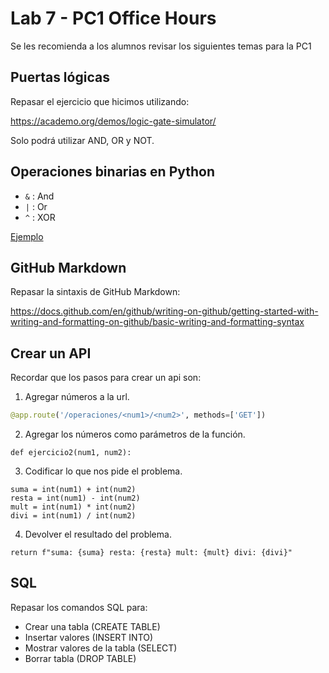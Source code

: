 # Lab 7 - PC1 Office Hours

Se les recomienda a los alumnos revisar los siguientes temas para la PC1

## Puertas lógicas

Repasar el ejercicio que hicimos utilizando:

https://academo.org/demos/logic-gate-simulator/

Solo podrá utilizar AND, OR y NOT.

## Operaciones binarias en Python

- `&` : And
- `|` : Or
- `^` : XOR

[Ejemplo](./op_binarios.py)

## GitHub Markdown

Repasar la sintaxis de GitHub Markdown:

https://docs.github.com/en/github/writing-on-github/getting-started-with-writing-and-formatting-on-github/basic-writing-and-formatting-syntax

## Crear un API

Recordar que los pasos para crear un api son:

1. Agregar números a la url.
```python
@app.route('/operaciones/<num1>/<num2>', methods=['GET'])
```

2. Agregar los números como parámetros de la función.
```python.
def ejercicio2(num1, num2):
```

3. Codificar lo que nos pide el problema.
```python.
suma = int(num1) + int(num2)
resta = int(num1) - int(num2)
mult = int(num1) * int(num2)
divi = int(num1) / int(num2)
```

4. Devolver el resultado del problema.
```python.
return f"suma: {suma} resta: {resta} mult: {mult} divi: {divi}"
```

## SQL

Repasar los comandos SQL para:

- Crear una tabla (CREATE TABLE)
- Insertar valores (INSERT INTO)
- Mostrar valores de la tabla (SELECT)
- Borrar tabla (DROP TABLE)

